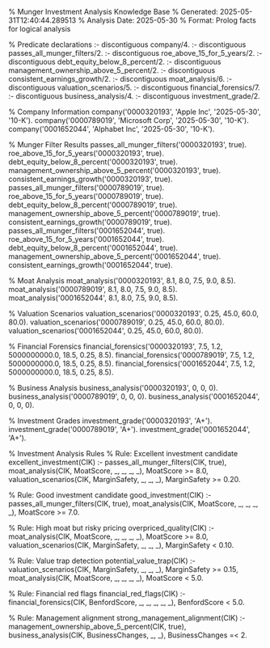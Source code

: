 % Munger Investment Analysis Knowledge Base
% Generated: 2025-05-31T12:40:44.289513
% Analysis Date: 2025-05-30
% Format: Prolog facts for logical analysis

% Predicate declarations
:- discontiguous company/4.
:- discontiguous passes_all_munger_filters/2.
:- discontiguous roe_above_15_for_5_years/2.
:- discontiguous debt_equity_below_8_percent/2.
:- discontiguous management_ownership_above_5_percent/2.
:- discontiguous consistent_earnings_growth/2.
:- discontiguous moat_analysis/6.
:- discontiguous valuation_scenarios/5.
:- discontiguous financial_forensics/7.
:- discontiguous business_analysis/4.
:- discontiguous investment_grade/2.

% Company Information
company('0000320193', 'Apple Inc', '2025-05-30', '10-K').
company('0000789019', 'Microsoft Corp', '2025-05-30', '10-K').
company('0001652044', 'Alphabet Inc', '2025-05-30', '10-K').

% Munger Filter Results
passes_all_munger_filters('0000320193', true).
roe_above_15_for_5_years('0000320193', true).
debt_equity_below_8_percent('0000320193', true).
management_ownership_above_5_percent('0000320193', true).
consistent_earnings_growth('0000320193', true).
passes_all_munger_filters('0000789019', true).
roe_above_15_for_5_years('0000789019', true).
debt_equity_below_8_percent('0000789019', true).
management_ownership_above_5_percent('0000789019', true).
consistent_earnings_growth('0000789019', true).
passes_all_munger_filters('0001652044', true).
roe_above_15_for_5_years('0001652044', true).
debt_equity_below_8_percent('0001652044', true).
management_ownership_above_5_percent('0001652044', true).
consistent_earnings_growth('0001652044', true).

% Moat Analysis
moat_analysis('0000320193', 8.1, 8.0, 7.5, 9.0, 8.5).
moat_analysis('0000789019', 8.1, 8.0, 7.5, 9.0, 8.5).
moat_analysis('0001652044', 8.1, 8.0, 7.5, 9.0, 8.5).

% Valuation Scenarios
valuation_scenarios('0000320193', 0.25, 45.0, 60.0, 80.0).
valuation_scenarios('0000789019', 0.25, 45.0, 60.0, 80.0).
valuation_scenarios('0001652044', 0.25, 45.0, 60.0, 80.0).

% Financial Forensics
financial_forensics('0000320193', 7.5, 1.2, 5000000000.0, 18.5, 0.25, 8.5).
financial_forensics('0000789019', 7.5, 1.2, 5000000000.0, 18.5, 0.25, 8.5).
financial_forensics('0001652044', 7.5, 1.2, 5000000000.0, 18.5, 0.25, 8.5).

% Business Analysis
business_analysis('0000320193', 0, 0, 0).
business_analysis('0000789019', 0, 0, 0).
business_analysis('0001652044', 0, 0, 0).

% Investment Grades
investment_grade('0000320193', 'A+').
investment_grade('0000789019', 'A+').
investment_grade('0001652044', 'A+').

% Investment Analysis Rules
% Rule: Excellent investment candidate
excellent_investment(CIK) :-
    passes_all_munger_filters(CIK, true),
    moat_analysis(CIK, MoatScore, _, _, _, _),
    MoatScore >= 8.0,
    valuation_scenarios(CIK, MarginSafety, _, _, _),
    MarginSafety >= 0.20.

% Rule: Good investment candidate
good_investment(CIK) :-
    passes_all_munger_filters(CIK, true),
    moat_analysis(CIK, MoatScore, _, _, _, _),
    MoatScore >= 7.0.

% Rule: High moat but risky pricing
overpriced_quality(CIK) :-
    moat_analysis(CIK, MoatScore, _, _, _, _),
    MoatScore >= 8.0,
    valuation_scenarios(CIK, MarginSafety, _, _, _),
    MarginSafety < 0.10.

% Rule: Value trap detection
potential_value_trap(CIK) :-
    valuation_scenarios(CIK, MarginSafety, _, _, _),
    MarginSafety >= 0.15,
    moat_analysis(CIK, MoatScore, _, _, _, _),
    MoatScore < 5.0.

% Rule: Financial red flags
financial_red_flags(CIK) :-
    financial_forensics(CIK, BenfordScore, _, _, _, _, _),
    BenfordScore < 5.0.

% Rule: Management alignment
strong_management_alignment(CIK) :-
    management_ownership_above_5_percent(CIK, true),
    business_analysis(CIK, BusinessChanges, _, _),
    BusinessChanges =< 2.

